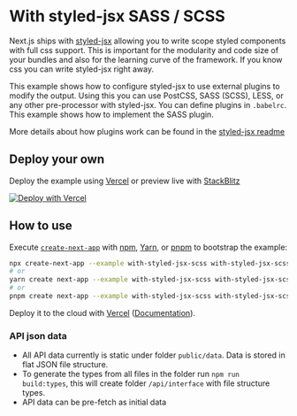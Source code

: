 # With styled-jsx SASS / SCSS

Next.js ships with [styled-jsx](https://github.com/vercel/styled-jsx) allowing you
to write scope styled components with full css support. This is important for
the modularity and code size of your bundles and also for the learning curve of the framework. If you know css you can write styled-jsx right away.

This example shows how to configure styled-jsx to use external plugins to modify the output. Using this you can use PostCSS, SASS (SCSS), LESS, or any other pre-processor with styled-jsx. You can define plugins in `.babelrc`. This example shows how to implement the SASS plugin.

More details about how plugins work can be found in the [styled-jsx readme](https://github.com/vercel/styled-jsx#css-preprocessing-via-plugins)

## Deploy your own

Deploy the example using [Vercel](https://vercel.com?utm_source=github&utm_medium=readme&utm_campaign=next-example) or preview live with [StackBlitz](https://stackblitz.com/github/vercel/next.js/tree/canary/examples/with-styled-jsx-scss)

[![Deploy with Vercel](https://vercel.com/button)](https://vercel.com/new/git/external?repository-url=https://github.com/vercel/next.js/tree/canary/examples/with-styled-jsx-scss&project-name=with-styled-jsx-scss&repository-name=with-styled-jsx-scss)

## How to use

Execute [`create-next-app`](https://github.com/vercel/next.js/tree/canary/packages/create-next-app) with [npm](https://docs.npmjs.com/cli/init), [Yarn](https://yarnpkg.com/lang/en/docs/cli/create/), or [pnpm](https://pnpm.io) to bootstrap the example:

```bash
npx create-next-app --example with-styled-jsx-scss with-styled-jsx-scss-app
# or
yarn create next-app --example with-styled-jsx-scss with-styled-jsx-scss-app
# or
pnpm create next-app --example with-styled-jsx-scss with-styled-jsx-scss-app
```

Deploy it to the cloud with [Vercel](https://vercel.com/new?utm_source=github&utm_medium=readme&utm_campaign=next-example) ([Documentation](https://nextjs.org/docs/deployment)).

### API json data

- All API data currently is static under folder `public/data`. Data is stored in flat JSON file structure.
- To generate the types from all files in the folder run `npm run build:types`, this will create folder `/api/interface` with file structure types.
- API data can be pre-fetch as initial data 
